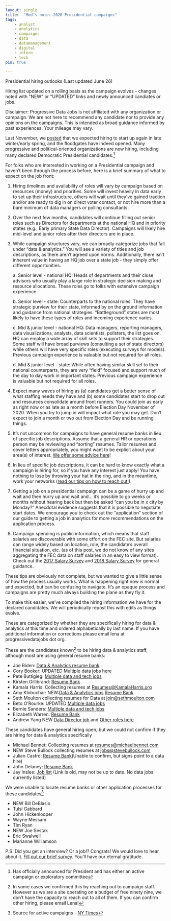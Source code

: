 ```yaml
---
layout: single
title:  "Mod’s note: 2020 Presidential campaigns"
tags: 
    - analyst
    - analytics
    - campaigns
    - data
    - datamanagement
    - digital
    - intern
    - tech
pin: true

---
```

Presidential hiring outlooks (Last updated June 26) 

Hiring list updated on a rolling basis as the campaign evolves - changes noted with "NEW" or "UPDATED" links and newly announced candiates or jobs. 


Disclaimer: Progressive Data Jobs is not affiliated with any organization or campaign. We are not here to recommend any candidate nor to provide any opinions on the campaigns. This is intended as broad guidance informed by past experiences. Your mileage may vary.


Last November, we [posted](https://www.progressivedatajobs.org/2018/10/22/jobsupdate/) that we expected hiring to start up again in late winter/early spring, and the floodgates have indeed opened. Many progressive and political-oriented organizations are now hiring, including many declared Democratic Presidential candidates.[^1]

For folks who are interested in working on a Presidential campaign and haven’t been through the process before, here is a brief summary of what to expect on the job front:
 
1. Hiring timelines and availability of roles will vary by campaign based on resources (money) and priorities. Some will invest heavily in data early to set up their infrastructure, others will wait until they’ve gained traction and/or are ready to dig in on direct voter contact, or not hire more than a bare minimum of data managers or polling consultants.


2. Over the next few months, candidates will continue filling out senior roles such as Directors for departments at the national HQ and in priority states (e.g., Early primary State Data Director). Campaigns will likely hire mid-level and junior roles after their directors are in place. 


3. While campaign structures vary, we can broadly categorize jobs that fall under “data & analytics.” You will see a variety of titles and job descriptions, as there aren’t agreed upon norms. Additionally, there isn’t inherent value in having an HQ job over a state job - they simply offer different opportunities. 

    a. Senior level - national HQ: Heads of departments and their close advisors who usually play a large role in strategic decision making and resource allocations. These roles go to folks with extensive campaign experience.

    b. Senior level - state: Counterparts to the national roles. They have strategic purview for their state, informed by on the ground information and guidance from national strategies. “Battleground” states are most likely to have these types of roles and incoming experience varies. 

    c. Mid & junior level - national HQ: Data managers, reporting managers, data visualizations, analysts, data scientists, pollsters, the list goes on. HQ can employ a wide array of skill sets to support their strategies. Some staff will have broad purviews (consulting a set of state directors) while others will have very specific roles (executing surveys for models). Previous campaign experience is valuable but not required for all roles. 
    
    d. Mid & junior level - state: While often having similar skill set to their national counterparts, they are very “field” focused and support much of the day to day work in important states. Previous campaign experience is valuable but not required for all roles. 
    
    
4. Expect many waves of hiring as (a) candidates get a better sense of what staffing needs they have and (b) some candidates start to drop out and resources consolidate around front runners. You could join as early as right now or as late as a month before Election Day November of 2020. When you try to jump in will impact what role you may get. Don’t expect to join a month or two out from Election Day and be running things.


5. It’s not uncommon for campaigns to have general resume banks in lieu of specific job descriptions. Assume that a general HR or operations person may be reviewing and “sorting” resumes. Tailor resumes and cover letters appropriately, you might want to be explicit about your area(s) of interest. [We offer some advice here](https://www.guide.progressivedatajobs.org/content/03_app_process.html)!


6. In lieu of specific job descriptions, it can be hard to know exactly what a campaign is hiring for, so if you have any interest just apply! You have nothing to lose by throwing your hat in the ring, and in the meantime, work your networks ([read our tips on how to reach out!](https://www.guide.progressivedatajobs.org/content/99_faq.html)).


7. Getting a job on a presidential campaign can be a game of hurry up and wait and then hurry up and wait and… it’s possible to go weeks or months without hearing back but then be asked “can you be in x city by Monday?” Anecdotal evidence suggests that it is possible to negotiate start dates. We encourage you to check out the “application” section of our guide to getting a job in analytics for more recommendations on the application process.


8. Campaign spending is public information, which means that staff salaries are discoverable with some effort on the FEC site. But salaries can range widely based on location, role, the candidate’s overall financial situation, etc. (as of this post, we do not know of any sites aggregating the FEC data on staff salaries in an easy to view format). Check out the [2017 Salary Survey](https://www.crackthecode.io/salary2017) and [2018 Salary Survey](https://www.crackthecode.io/salary2018) for general guidance.


These tips are obviously not complete, but we wanted to give a little sense of how the process usually works. What is happening right now is normal and expected, but can be confusing to navigate. It’s an opaque process and campaigns are pretty much always building the plane as they fly it.


To make this easier, we’ve compiled the hiring information we have for the declared candidates. We will periodically repost this with edits as things evolve.

These are categorized by whether they are specifically hiring for data & analytics at this time and ordered alphabetically by last name. If you have additional information or corrections please email lena at progressivedatajobs dot org.

These are the candidates known[^2] to be hiring data & analytics staff, although most are using general resume banks:

* Joe Biden: [Data & Analytics resume bank](https://jobs.lever.co/joebiden/7abfa89d-9532-46cb-a4ea-edd1a0ee7ef2)
* Cory Booker: UPDATED Multiple data jobs [here](https://corybooker.com/Jobs/) 
* Pete Buttigieg: [Multiple data and tech jobs](https://jobs.lever.co/peteforamerica)
* Kirsten Gillibrand: [Resume Bank](https://kirstengillibrand.com/jobs/) 
* Kamala Harris: Collecting resumes at Resumes@KamalaHarris.org
* Amy Klobuchar: NEW:[Data & Analytics jobs](https://docs.google.com/document/d/1EKO9F4uDL1KTWtlMEEQJb_7oMAw4y2I98wch5sFpZVg/edit) [Resume Bank]( https://amyklobuchar.com/jobs/) 
* Seth Moulton collecting resumes for Data at join@sethmoulton.com
* Beto O’Rourke: UPDATED [Multiple data jobs](https://boards.greenhouse.io/betoforamerica)
* Bernie Sanders: [Multiple data and tech jobs](https://boards.greenhouse.io/bernie2020) 
* Elizabeth Warren: [Resume Bank](https://boards.greenhouse.io/elizabethwarren/jobs/4154052002?gh_src=58ea02352)
* Andrew Yang NEW [Data Director job](https://jobs.lever.co/yang2020/abab2e89-9886-4800-8b13-b7493cdf9170) and [Other roles here](https://jobs.lever.co/yang2020)


These candidates have general hiring open, but we could not confirm if they are hiring for data & analytics specifically

* Michael Bennet: Collecting resumes at resumes@michaelbennet.com
* NEW Steve Bullock collecting resumes at jobs@stevebullock.com
* Julian Castro: [Resume Bank](https://action.julianforthefuture.com/page/s/join-team-julian)(Unable to confirm, but signs point to a data hire)
* John Delaney: [Resume Bank](https://www.johndelaney.com/jobs/) 
* Jay Inslee: [Job list](https://docs.google.com/document/d/1KP3vTcjCtwe3SEdYSn7dg8wwy8GHOjFQnSvAuLrmrCU/edit) (Link is old, may not be up to date. No data jobs currently listed)


We were unable to locate resume banks or other application processes for these candidates[^3]

* NEW Bill DeBlasio
* Tulsi Gabbard
* John Hickenlooper
* Wayne Messam
* Tim Ryan
* NEW Joe Sestak
* Eric Swalwell
* Marianne Williamson


P.S. Did you get an interview? Or a job!? Congrats! We would love to hear about it. [Fill out our brief survey](https://docs.google.com/forms/d/e/1FAIpQLSdHzjmG1CiAPcHb_UPOHkewAP0wqG765bR5yOdhxabgKkSRhQ/viewform?usp=sf_link). You’ll have our eternal gratitude.


[^1]: Has officially announced for President and has either an active campaign or exploratory committee


[^2]: In some cases we confirmed this by reaching out to campaign staff. However as we are a site operating on a budget of free ninety nine, we don’t have the capacity to reach out to all of them. If you can confirm other hiring, please email Lena!

[^3]: Source for active campaigns - [NY Times](https://www.nytimes.com/interactive/2019/us/politics/2020-presidential-candidates.html)

